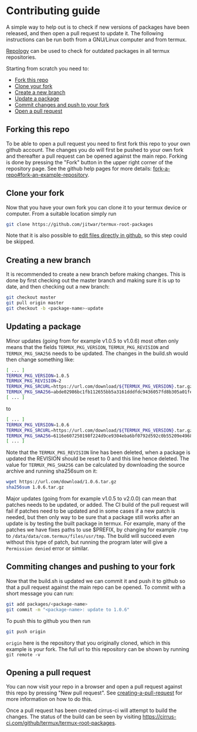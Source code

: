 # Contributing guide

A simple way to help out is to check if new versions of packages have been released, and then open a pull request to update it.
The following instructions can be run both from a GNU/Linux computer and from termux.

[Repology](https://repology.org/projects/?inrepo=termux&outdated=1) can be used to check for outdated packages in all termux repositories.

Starting from scratch you need to:

   * [Fork this repo](#forking-this-repo)
   * [Clone your fork](#clone-your-fork)
   * [Create a new branch](#creating-a-new-branch)
   * [Update a package](#updating-a-package)
   * [Commit changes and push to your fork](#commiting-changes-and-pushing-to-your-fork)
   * [Open a pull request](#opening-a-pull-request)

## Forking this repo

To be able to open a pull request you need to first fork this repo to your own github account.
The changes you do will first be pushed to your own fork and thereafter a pull request can be opened against the main repo.
Forking is done by pressing the "Fork" button in the upper right corner of the repository page.
See the github help pages for more details: [fork-a-repo#fork-an-example-repository](https://help.github.com/en/github/getting-started-with-github/fork-a-repo#fork-an-example-repository).

## Clone your fork

Now that you have your own fork you can clone it to your termux device or computer.
From a suitable location simply run

```sh
git clone https://github.com/jitwar/termux-root-packages
```

Note that it is also possible to [edit files directly in github](https://help.github.com/en/github/managing-files-in-a-repository/editing-files-in-your-repository), so this step could be skipped.

## Creating a new branch

It is recommended to create a new branch before making changes.
This is done by first checking out the master branch and making sure it is up to date, and then checking out a new branch:
```sh
git checkout master
git pull origin master
git checkout -b <package-name>-update
```

## Updating a package

Minor updates (going from for example v1.0.5 to v1.0.6) most often only means that the fields `TERMUX_PKG_VERSION`, `TERMUX_PKG_REVISION` and `TERMUX_PKG_SHA256` needs to be updated.
The changes in the build.sh would then change something like:
```sh
[ ... ]
TERMUX_PKG_VERSION=1.0.5
TERMUX_PKG_REVISION=2
TERMUX_PKG_SRCURL=https://url.com/download/${TERMUX_PKG_VERSION}.tar.gz
TERMUX_PKG_SHA256=abde02986bc1fb112655bb5a3161dddfdc9436057fd8b305a01fe42b7dd247ae
[ ... ]
```
to
```sh
[ ... ]
TERMUX_PKG_VERSION=1.0.6
TERMUX_PKG_SRCURL=https://url.com/download/${TERMUX_PKG_VERSION}.tar.gz
TERMUX_PKG_SHA256=6116e607250198f224d9ce9304eba6bf0792d592c0b55209e496843192cc6860
[ ... ]
```

Note that the `TERMUX_PKG_REVISION` line has been deleted, when a package is updated the REVISION should be reset to 0 and this line hence deleted.
The value for `TERMUX_PKG_SHA256` can be calculated by downloading the source archive and running sha256sum on it:

```sh
wget https://url.com/download/1.0.6.tar.gz
sha256sum 1.0.6.tar.gz
```

Major updates (going from for example v1.0.5 to v2.0.0) can mean that patches needs to be updated, or added.
The CI build of the pull request will fail if patches need to be updated and in some cases if a new patch is needed, but then only way to be sure that a package still works after an update is by testing the built package in termux.
For example, many of the patches we have fixes paths to use $PREFIX, by changing for example `/tmp` to `/data/data/com.termux/files/usr/tmp`. The build will succeed even without this type of patch, but running the program later will give a `Permission denied` error or similar.

## Commiting changes and pushing to your fork

Now that the build.sh is updated we can commit it and push it to github so that a pull request against the main repo can be opened.
To commit with a short message you can run:
```sh
git add packages/<package-name>
git commit -m "<package-name>: update to 1.0.6"
```

To push this to github you then run

```sh
git push origin
```

`origin` here is the repository that you originally cloned, which in this example is your fork.
The full url to this repository can be shown by running `git remote -v`

## Opening a pull request

You can now visit your repo in a browser and open a pull request against this repo by pressing "New pull request".
See [creating-a-pull-request](https://help.github.com/en/github/collaborating-with-issues-and-pull-requests/creating-a-pull-request) for more information on how to do this.

Once a pull request has been created cirrus-ci will attempt to build the changes.
The status of the build can be seen by visiting https://cirrus-ci.com/github/termux/termux-root-packages.
